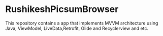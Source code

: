# RushikeshPicsumBrowser
This repository contains a app that implements MVVM architecture using Java, ViewModel, LiveData,Retrofit, Glide and Recyclerview and etc.
